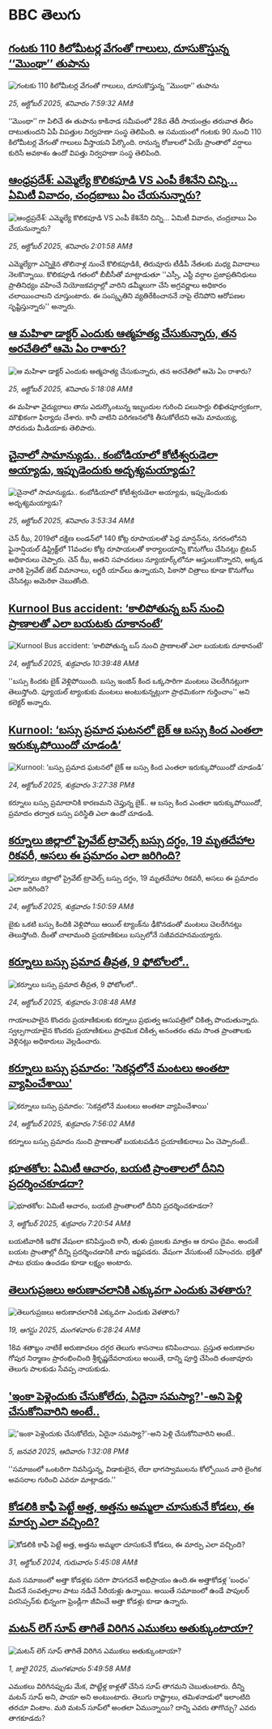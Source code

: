 # BBC తెలుగు## [గంటకు 110 కిలోమీటర్ల వేగంతో గాలులు, దూసుకొస్తున్న ‘‘మొంథా’’ తుపాను](https://www.bbc.com/telugu/articles/cx27rvlvzk0o?at_medium=RSS&at_campaign=rss?at_campaign=githubrss)![గంటకు 110 కిలోమీటర్ల వేగంతో గాలులు, దూసుకొస్తున్న ‘‘మొంథా’’ తుపాను](https://ichef.bbci.co.uk/ace/ws/240/cpsprodpb/6dfd/live/9c883eb0-b175-11f0-9a2c-896c3b84a8ef.jpg)_25, అక్టోబర్ 2025, శనివారం 7:59:32 AMకి_‘‘మొంథా’’ గా పిలిచే ఈ తుపాను కాకినాడ సమీపంలో 28వ తేదీ సాయంత్రం తరువాత తీరం దాటుతుందని ఏపీ విపత్తుల నిర్వహణా సంస్థ తెలిపింది. ఆ సమయంలో గంటకు 90 నుంచి 110 కిలోమీటర్ల వేగంతో గాలులు వీస్తాయని పేర్కొంది. రానున్న రోజులలో ఏయే ప్రాంతాలో వర్షాలు కురిసే అవకాశం ఉందో విపత్తు నిర్వహణా సంస్థ తెలిపింది.## [ఆంధ్రప్రదేశ్: ఎమ్మెల్యే కొలికపూడి VS ఎంపీ కేశినేని చిన్ని... ఏమిటీ వివాదం, చంద్రబాబు ఏం చేయనున్నారు? ](https://www.bbc.com/telugu/articles/c9d6jzjq3d7o?at_medium=RSS&at_campaign=rss?at_campaign=githubrss)![ఆంధ్రప్రదేశ్: ఎమ్మెల్యే కొలికపూడి VS ఎంపీ కేశినేని చిన్ని... ఏమిటీ వివాదం, చంద్రబాబు ఏం చేయనున్నారు? ](https://ichef.bbci.co.uk/ace/ws/240/cpsprodpb/2bf0/live/858b72d0-b13f-11f0-b2a1-6f537f66f9aa.jpg)_25, అక్టోబర్ 2025, శనివారం 2:01:58 AMకి_ఎమ్మెల్యేగా ఎన్నికైన తొలినాళ్ల నుంచే కొలికపూడికి, తిరువూరు టీడీపీ నేతలకు మధ్య వివాదాలు నెలకొన్నాయి.  కొలికపూడి  గతంలో బీబీసీతో  మాట్లాడుతూ ''ఎస్సీ, ఎస్టీ వర్గాల ప్రజాప్రతినిధులు ప్రాతినిధ్యం వహించే నియోజకవర్గాల్లో వారిని  డమ్మీలుగా చేసి అగ్రవర్ణాలు అధికారం చలాయించాలని చూస్తుంటారు. ఈ సంస్కృతిని వ్యతిరేకించాననే నాపై లేనిపోని ఆరోపణల సృష్టిస్తున్నారు'' అన్నారు.## [ఆ మహిళా డాక్టర్ ఎందుకు ఆత్మహత్య చేసుకున్నారు, తన అరచేతిలో ఆమె ఏం రాశారు? ](https://www.bbc.com/telugu/articles/c1m3gn9dl13o?at_medium=RSS&at_campaign=rss?at_campaign=githubrss)![ఆ మహిళా డాక్టర్ ఎందుకు ఆత్మహత్య చేసుకున్నారు, తన అరచేతిలో ఆమె ఏం రాశారు? ](https://ichef.bbci.co.uk/ace/ws/240/cpsprodpb/81ea/live/c982d810-b154-11f0-a47b-3971bcd1d0e8.jpg)_25, అక్టోబర్ 2025, శనివారం 5:18:08 AMకి_ఈ మహిళా వైద్యురాలు తాను ఎదుర్కొంటున్న ఇబ్బందుల గురించి పలుసార్లు  లిఖితపూర్వకంగా, మౌఖికంగా ఫిర్యాదు చేశారు. కానీ వాటిని పరిగణనలోకి తీసుకోలేదని ఆమె మామయ్య, సోదరుడు మీడియాకు తెలిపారు.## [చైనాలో సామాన్యుడు.. కంబోడియాలో కోటీశ్వరుడెలా అయ్యాడు, ఇప్పుడెందుకు అదృశ్యమయ్యాడు?](https://www.bbc.com/telugu/articles/cn7ex4m34kno?at_medium=RSS&at_campaign=rss?at_campaign=githubrss)![చైనాలో సామాన్యుడు.. కంబోడియాలో కోటీశ్వరుడెలా అయ్యాడు, ఇప్పుడెందుకు అదృశ్యమయ్యాడు?](https://ichef.bbci.co.uk/ace/ws/240/cpsprodpb/5937/live/7a4aa830-b0ce-11f0-aa13-0b0479f6f42a.jpg)_25, అక్టోబర్ 2025, శనివారం 3:53:34 AMకి_చెన్ ఝీ, 2019లో దక్షిణ లండన్‌లో 140 కోట్ల రూపాయలతో పెద్ద మాన్షన్‌ను, నగరంలోనని ఫైనాన్షియల్ డిస్ట్రిక్ట్‌లో 11వందల కోట్ల రూపాయలతో కార్యాలయాన్ని కొనుగోలు చేసినట్లు బ్రిటన్ అధికారులు చెప్పారు. చెన్ ఝీ, అతని సహచరులు న్యూయార్క్‌లోనూ ఆస్తులుకొన్నారని, అక్కడ వారికి ప్రైవేట్ జెట్ విమానాలు, లగ్జరీ యాచ్‌లు ఉన్నాయని, పికాసో చిత్రాలు కూడా కొనుగోలు చేసినట్లు అమెరికా చెబుతోంది.## [Kurnool Bus accident: ‘కాలిపోతున్న బస్ నుంచి ప్రాణాలతో ఎలా బయటకు దూకానంటే’](https://www.bbc.com/telugu/articles/cql96xdxk6qo?at_medium=RSS&at_campaign=rss?at_campaign=githubrss)![Kurnool Bus accident: ‘కాలిపోతున్న బస్ నుంచి ప్రాణాలతో ఎలా బయటకు దూకానంటే’](https://ichef.bbci.co.uk/ace/ws/240/cpsprodpb/5ba9/live/e6ad0c90-b0c2-11f0-aa13-0b0479f6f42a.png)_24, అక్టోబర్ 2025, శుక్రవారం 10:39:48 AMకి_''బస్సు కిందకు బైక్ వెళ్లిపోయింది. బస్సు ఇంజిన్ కింద ఒక్కసారిగా మంటలు చెలరేగినట్లుగా తెలుస్తోంది. ఫ్యూయల్ ట్యాంకుకు మంటలు అంటుకున్నట్లుగా ప్రాథమికంగా గుర్తించాం'' అని కలెక్టర్ అన్నారు.## [Kurnool: ‘బస్సు ప్రమాద ఘటనలో బైక్ ఆ బస్సు కింద ఎంతలా ఇరుక్కుపోయిందో చూడండి’](https://www.bbc.com/telugu/articles/cm2le59097ro?at_medium=RSS&at_campaign=rss?at_campaign=githubrss)![Kurnool: ‘బస్సు ప్రమాద ఘటనలో బైక్ ఆ బస్సు కింద ఎంతలా ఇరుక్కుపోయిందో చూడండి’](https://ichef.bbci.co.uk/ace/ws/240/cpsprodpb/7a3e/live/4e4de1b0-b0ed-11f0-aa13-0b0479f6f42a.jpg)_24, అక్టోబర్ 2025, శుక్రవారం 3:27:38 PMకి_కర్నూలు బస్సు ప్రమాదానికి కారణమని చెప్తున్న బైక్.. ఆ బస్సు కింద ఎంతలా ఇరుక్కుపోయిందో, ప్రమాదం తర్వాత బస్సు పరిస్థితి ఎలా ఉందో చూడండి.## [కర్నూలు జిల్లాలో ప్రైవేట్ ట్రావెల్స్ బస్సు దగ్ధం, 19 మృతదేహాల రికవరీ,   అసలు ఈ ప్రమాదం ఎలా జరిగింది? ](https://www.bbc.com/telugu/articles/cvgkp191718o?at_medium=RSS&at_campaign=rss?at_campaign=githubrss)![కర్నూలు జిల్లాలో ప్రైవేట్ ట్రావెల్స్ బస్సు దగ్ధం, 19 మృతదేహాల రికవరీ,   అసలు ఈ ప్రమాదం ఎలా జరిగింది? ](https://ichef.bbci.co.uk/ace/standard/240/cpsprodpb/4cad/live/efac5f00-b0ac-11f0-b2a1-6f537f66f9aa.jpg)_24, అక్టోబర్ 2025, శుక్రవారం 1:50:59 AMకి_బైకు ఒకటి బస్సు కిందికి వెళ్లిపోయి ఆయిల్ ట్యాంక్‌ను ఢీకొనడంతో మంటలు చెలరేగినట్లు తెలుస్తోంది. దీంతో చాలామంది ప్రయాణికులు బస్సులోనే సజీవదహనమయ్యారు.## [కర్నూలు బస్సు ప్రమాద తీవ్రత, 9 ఫోటోలలో..](https://www.bbc.com/telugu/articles/c5y06k323g7o?at_medium=RSS&at_campaign=rss?at_campaign=githubrss)![కర్నూలు బస్సు ప్రమాద తీవ్రత, 9 ఫోటోలలో..](https://ichef.bbci.co.uk/ace/ws/240/cpsprodpb/5109/live/f02edca0-b084-11f0-9055-65ae99a3d66e.jpg)_24, అక్టోబర్ 2025, శుక్రవారం 3:08:48 AMకి_గాయాలపాలైన కొందరు ప్రయాణికులకు కర్నూలు ప్రభుత్వ ఆసుపత్రిలో చికిత్స పొందుతున్నారు. స్వల్పగాయాలైన కొందరు ప్రయాణికులు ప్రాథమిక చికిత్స అనంతరం తమ సొంత ప్రాంతాలకు వెళ్లినట్లు అధికారులు వెల్లడించారు.## [కర్నూలు బస్సు ప్రమాదం: 'సెకన్లలోనే మంటలు అంతటా వ్యాపించేశాయి'](https://www.bbc.com/telugu/articles/c8eyp805p5lo?at_medium=RSS&at_campaign=rss?at_campaign=githubrss)![కర్నూలు బస్సు ప్రమాదం: 'సెకన్లలోనే మంటలు అంతటా వ్యాపించేశాయి'](https://ichef.bbci.co.uk/ace/ws/240/cpsprodpb/4f96/live/ef5289c0-b0ad-11f0-aa13-0b0479f6f42a.jpg)_24, అక్టోబర్ 2025, శుక్రవారం 7:56:02 AMకి_కర్నూలు బస్సు ప్రమాదం నుంచి ప్రాణాలతో బయటపడిన ప్రయాణికురాలు ఏం చెప్పారంటే..## [భూతకోల: ఏమిటీ ఆచారం, బయటి ప్రాంతాలలో దీనిని ప్రదర్శించకూడదా?](https://www.bbc.com/telugu/articles/cr5qjnvzg7no?at_medium=RSS&at_campaign=rss?at_campaign=githubrss)![భూతకోల: ఏమిటీ ఆచారం, బయటి ప్రాంతాలలో దీనిని ప్రదర్శించకూడదా?](https://ichef.bbci.co.uk/ace/ws/240/cpsprodpb/c56a/live/c8838e90-9f8f-11f0-b741-177e3e2c2fc7.jpg)_3, అక్టోబర్ 2025, శుక్రవారం 7:20:54 AMకి_బయటివారికి ఇదొక వేషంలా కనిపిస్తుంది కానీ, తుళు ప్రజలకు మాత్రం ఆ రూపం దైవం. అందుకే బయట ప్రాంతాల్లో దీన్ని ప్రదర్శించడానికి వారు ఇష్టపడరు. వేషంగా వేసుకుంటే సహించరు. భక్తితో పాటు భయం ఉంచడం కూడా లక్ష్యం అంటారు.## [తెలుగుప్రజలు అరుణాచలానికి ఎక్కువగా ఎందుకు వెళతారు?](https://www.bbc.com/telugu/articles/c8jp32zrzxpo?at_medium=RSS&at_campaign=rss?at_campaign=githubrss)![తెలుగుప్రజలు అరుణాచలానికి ఎక్కువగా ఎందుకు వెళతారు?](https://ichef.bbci.co.uk/ace/ws/240/cpsprodpb/cf2d/live/01932bf0-7d85-11f0-98a0-956f61945264.jpg)_19, ఆగస్టు 2025, మంగళవారం 6:28:24 AMకి_18వ శతాబ్దం నాటికే అరుణాచలం దగ్గర తెలుగు శాసనాలు కనిపించాయి. ప్రస్తుత అరుణాచల గోపుర నిర్మాణం ప్రారంభించింది శ్రీకృష్ణదేవరాయలు అయితే, దాన్ని పూర్తి చేసింది తంజావూరు తెలుగు పాలకుడు సేవప్ప నాయకుడు.## ['ఇంకా పెళ్లెందుకు చేసుకోలేదు, ఏదైనా సమస్యా?'-అని పెళ్లి చేసుకోనివారిని అంటే..](https://www.bbc.com/telugu/articles/cgq1w3lz7yyo?at_medium=RSS&at_campaign=rss?at_campaign=githubrss)!['ఇంకా పెళ్లెందుకు చేసుకోలేదు, ఏదైనా సమస్యా?'-అని పెళ్లి చేసుకోనివారిని అంటే..](https://ichef.bbci.co.uk/ace/ws/240/cpsprodpb/f6de/live/72c94a60-cb3e-11ef-87df-d575b9a434a4.jpg)_5, జనవరి 2025, ఆదివారం 1:32:08 PMకి_''సమాజంలో ఒంటరిగా నివసిస్తున్న, విడాకులైన, లేదా భాగస్వాములను కోల్పోయిన వారి లైంగిక అవసరాల గురించి ఎవరూ మాట్లాడరు.''## [కోడలికి కాఫీ పెట్టే అత్త, అత్తను అమ్మలా చూసుకునే కోడలు, ఈ మార్పు ఎలా వచ్చింది?](https://www.bbc.com/telugu/articles/c1l41zl8el2o?at_medium=RSS&at_campaign=rss?at_campaign=githubrss)![కోడలికి కాఫీ పెట్టే అత్త, అత్తను అమ్మలా చూసుకునే కోడలు, ఈ మార్పు ఎలా వచ్చింది?](https://ichef.bbci.co.uk/ace/ws/240/cpsprodpb/2b61/live/9176a6d0-8b0e-11ef-a81b-b1eda9741da3.jpg)_31, అక్టోబర్ 2024, గురువారం 5:45:08 AMకి_మన సమాజంలో అత్తా కోడళ్లకు సరిగా పొసగదనే అభిప్రాయం ఉంది.ఈ అత్తాకోడళ్ల ‘బంధం’ మీదనే సంవత్సరాల పాటు నడిచే సీరియళ్లు ఉన్నాయి. అయితే సమాజంలో ఉండే పాపులర్ పరసెప్సన్‌కు భిన్నంగా ఫ్రెండ్లీగా జీవించే అత్తా కోడళ్లు కూడా ఉన్నారు.## [మటన్ లెగ్ సూప్ తాగితే విరిగిన ఎముకలు అతుక్కుంటాయా?](https://www.bbc.com/telugu/articles/c0l4g92j8kzo?at_medium=RSS&at_campaign=rss?at_campaign=githubrss)![మటన్ లెగ్ సూప్ తాగితే విరిగిన ఎముకలు అతుక్కుంటాయా?](https://ichef.bbci.co.uk/ace/ws/240/cpsprodpb/b31e/live/cce532c0-6d41-11f0-9462-bb509dc78127.jpg)_1, జులై 2025, మంగళవారం 5:49:58 AMకి_ఎముకలు విరిగినప్పుడు మేక, పొట్టేళ్ల కాళ్లతో చేసిన సూప్ తాగమని చెబుతుంటారు. దీన్ని మటన్ సూప్ అని, పాయా అని అంటుంటారు. తెలుగు రాష్ట్రాలు, తమిళనాడులో ఇలాంటిది తరచూ వింటాం. మరి మటన్ సూప్‌లో అంతలా ఏమున్నాయి? దాన్ని ఎవరు తాగొచ్చు? ఎవరు తాగకూడదు?